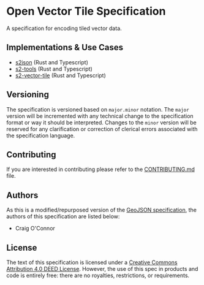 # Open Vector Tile Specification

A specification for encoding tiled vector data.

## Implementations & Use Cases

* [s2json](https://github.com/Open-S2/s2json) (Rust and Typescript)
* [s2-tools](https://github.com/Open-S2/s2-tools) (Rust and Typescript)
* [s2-vector-tile](https://github.com/Open-S2/s2-vector-tile) (Rust and Typescript)

## Versioning

The specification is versioned based on `major.minor` notation. The `major` version will be incremented with any technical change to the specification format or way it should be interpreted. Changes to the `minor` version will be reserved for any clarification or correction of clerical errors associated with the specification language.

## Contributing

If you are interested in contributing please refer to the [CONTRIBUTING.md](../CONTRIBUTING.md) file.

## Authors

As this is a modified/repurposed version of the [GeoJSON specification](https://datatracker.ietf.org/doc/html/rfc7946), the authors of this specification are listed below:

* Craig O'Connor

## License

The text of this specification is licensed under a
[Creative Commons Attribution 4.0 DEED License](https://creativecommons.org/licenses/by/4.0/deed.en).
However, the use of this spec in products and code is entirely free:
there are no royalties, restrictions, or requirements.
